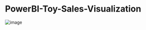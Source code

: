 # PowerBI-Toy-Sales-Visualization
![image](https://github.com/ImeshaDilshani/PowerBI-Toy-Sales-Visualization/assets/93858302/a14c0489-6259-41b2-83aa-f29bb15d71f0)
